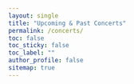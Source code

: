 ```yaml
---
layout: single
title: "Upcoming & Past Concerts"
permalink: /concerts/
toc: false
toc_sticky: false
toc_label: ""
author_profile: false
sitemap: true
---
```

